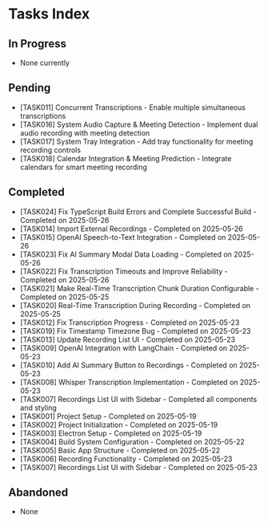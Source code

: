 # Tasks Index

## In Progress
- None currently

## Pending
- [TASK011] Concurrent Transcriptions - Enable multiple simultaneous transcriptions
- [TASK016] System Audio Capture & Meeting Detection - Implement dual audio recording with meeting detection
- [TASK017] System Tray Integration - Add tray functionality for meeting recording controls
- [TASK018] Calendar Integration & Meeting Prediction - Integrate calendars for smart meeting recording

## Completed
- [TASK024] Fix TypeScript Build Errors and Complete Successful Build - Completed on 2025-05-26
- [TASK014] Import External Recordings - Completed on 2025-05-26
- [TASK015] OpenAI Speech-to-Text Integration - Completed on 2025-05-26
- [TASK023] Fix AI Summary Modal Data Loading - Completed on 2025-05-26
- [TASK022] Fix Transcription Timeouts and Improve Reliability - Completed on 2025-05-26
- [TASK021] Make Real-Time Transcription Chunk Duration Configurable - Completed on 2025-05-25
- [TASK020] Real-Time Transcription During Recording - Completed on 2025-05-25
- [TASK012] Fix Transcription Progress - Completed on 2025-05-23
- [TASK019] Fix Timestamp Timezone Bug - Completed on 2025-05-23
- [TASK013] Update Recording List UI - Completed on 2025-05-23
- [TASK009] OpenAI Integration with LangChain - Completed on 2025-05-23
- [TASK010] Add AI Summary Button to Recordings - Completed on 2025-05-23
- [TASK008] Whisper Transcription Implementation - Completed on 2025-05-23
- [TASK007] Recordings List UI with Sidebar - Completed all components and styling
- [TASK001] Project Setup - Completed on 2025-05-19
- [TASK002] Project Initialization - Completed on 2025-05-19
- [TASK003] Electron Setup - Completed on 2025-05-19
- [TASK004] Build System Configuration - Completed on 2025-05-22
- [TASK005] Basic App Structure - Completed on 2025-05-22
- [TASK006] Recording Functionality - Completed on 2025-05-23
- [TASK007] Recordings List UI with Sidebar - Completed on 2025-05-23

## Abandoned
- None
